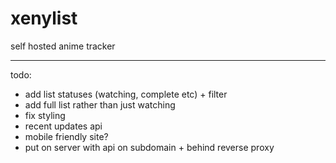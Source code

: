 # xenylist
self hosted anime tracker

________________

todo:
- add list statuses (watching, complete etc) + filter
- add full list rather than just watching
- fix styling
- recent updates api
- mobile friendly site?
- put on server with api on subdomain + behind reverse proxy
